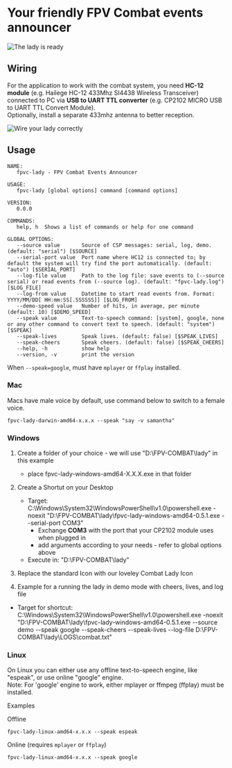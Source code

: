 # Your friendly FPV Combat events announcer

<img src="LadyAnnouncer.jpg" title="The lady is ready" align="center" />

## Wiring

For the application to work with the combat system, you need **HC-12 module** (e.g. Hailege HC-12 433Mhz SI4438 Wireless Transceiver) connected to PC via **USB to UART TTL converter** (e.g. CP2102 MICRO USB to UART TTL Convert Module).  
Optionally, install a separate 433mhz antenna to better reception.

<img src="LadyWiring.jpg" title="Wire your lady correctly" align="center" />

## Usage
```
NAME:
   fpvc-lady - FPV Combat Events Announcer

USAGE:
   fpvc-lady [global options] command [command options]

VERSION:
   0.0.0

COMMANDS:
   help, h  Shows a list of commands or help for one command

GLOBAL OPTIONS:
   --source value       Source of CSP messages: serial, log, demo. (default: "serial") [$SOURCE]
   --serial-port value  Port name where HC12 is connected to; by default the system will try find the port automatically. (default: "auto") [$SERIAL_PORT]
   --log-file value     Path to the log file: save events to (--source serial) or read events from (--source log). (default: "fpvc-lady.log") [$LOG_FILE]
   --log-from value     Datetime to start read events from. Format: YYYY/MM/DD[ HH:mm:SS[.SSSSSS]] [$LOG_FROM]
   --demo-speed value   Number of hits, in average, per minute (default: 10) [$DEMO_SPEED]
   --speak value        Text-to-speech command: [system], google, none or any other command to convert text to speech. (default: "system") [$SPEAK]
   --speak-lives        Speak lives. (default: false) [$SPEAK_LIVES]
   --speak-cheers       Speak cheers. (default: false) [$SPEAK_CHEERS]
   --help, -h           show help
   --version, -v        print the version
```

When `--speak=google`, must have `mplayer` or `ffplay` installed.  

### Mac

Macs have male voice by default, use command below to switch to a female voice.
```
fpvc-lady-darwin-amd64-x.x.x --speak "say -v samantha"
```

### Windows

1. Create a folder of your choice - we will use "D:\FPV-COMBAT\lady" in this example
   - place fpvc-lady-windows-amd64-X.X.X.exe in that folder
2. Create a Shortut on your Desktop
   - Target: C:\Windows\System32\WindowsPowerShell\v1.0\powershell.exe -noexit "D:\FPV-COMBAT\lady\fpvc-lady-windows-amd64-0.5.1.exe --serial-port COM3"
     - Exchange **COM3** with the port that your CP2102 module uses when plugged in
     - add arguments according to your needs - refer to global options above
   - Execute in: "D:\FPV-COMBAT\lady\"
3. Replace the standard Icon with our loveley Combat Lady Icon

4. Example for a running the lady in demo mode with cheers, lives, and log file
  - Target for shortcut:   C:\Windows\System32\WindowsPowerShell\v1.0\powershell.exe -noexit "D:\FPV-COMBAT\lady\fpvc-lady-windows-amd64-0.5.1.exe --source demo --speak google --speak-cheers --speak-lives --log-file D:\FPV-COMBAT\lady\LOGS\combat.txt"

### Linux

On Linux you can either use any offline text-to-speech engine, like "espeak", or use online "google" engine.  
Note: For 'google' engine to work, either mplayer or ffmpeg (ffplay) must be installed.

Examples  

Offline
```
fpvc-lady-linux-amd64-x.x.x --speak espeak
```
Online (requires `mplayer` or `ffplay`)
```
fpvc-lady-linux-amd64-x.x.x --speak google
```

